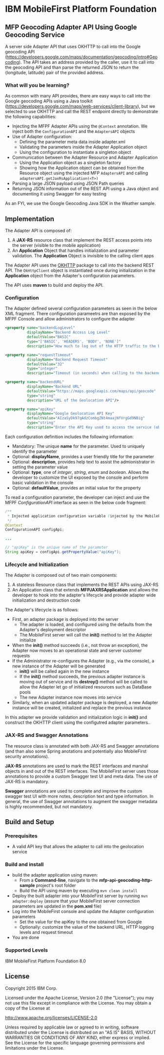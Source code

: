 IBM MobileFirst Platform Foundation
===

## MFP Geocoding Adapter API Using Google Geocoding Service
A server side Adapter API that uses OKHTTP to call into the Google geocoding API
(https://developers.google.com/maps/documentation/geocoding/intro#Geocoding). The API takes an address provided by the
caller, use it to call into the geocoding API and than parse the returned JSON to return the {longitude, latitude}
pair of the provided address.

### What will you be learning?
As common with many API provides, there are easy ways to call into the Google geocoding APIs using a Java toolkit
(https://developers.google.com/maps/web-services/client-library), but we selected to use OKHTTP and call the REST
endpoint directly to demonstrate the following capabilities:
* Injecting the MFPF Adapter APIs using the `@Context` annotation. We inject both the `ConfigurationAPI` and the
  `AdaptersAPI` objects
* Use of Adapter configuration:
   * Defining the parameter meta data inside adapter.xml
   * Validating the parameters inside the Adapter Application object
   * Using the configuration to instantiate a singleton object
* Communication between the Adapter Resource and Adapter Application
   * Using the Application object as a singleton factory
   * Showing how the Application object can be obtained from the Resource object using the injected MFP `AdaptersAPI`
     and calling `adaptersAPI.getJaxRsApplication(<T>)`
* Parsing a large JSON payload using JSON Path queries
* Returning JSON information out of the REST API using a Java object and documenting it using Swagger for easy testing

As an FYI, we use the Google Geocoding Java SDK in the Weather sample.

## Implementation
The Adapter API is composed of:

1. A **JAX-RS** resource class that implement the REST access points into the server (visible to the mobile application)
2. An **Application** Object that handles initialization and parameter validation. The **Application** Object is
   invisible to the calling client apps

The Adapter API uses the [OKHTTP](http://square.github.io/okhttp/) package to call into the backend REST API. The
`OkHttpClient` object is instantiated once during initialization in the **Application** object from the Adapter's
configuration parameters.

The API uses **maven** to build and deploy the API.

### Configuration
The Adapter defined several configuration parameters as seen in the below XML fragment. There configuration parameetrs
are than exposed by the MFPF Console and allow administrators to configure the adapter

```XML
<property name="backendLogLevel"
          displayName="Backend Access Log Level"
          defaultValue="BASIC"
          type="['BASIC', 'HEADERS', 'BODY', 'NONE']"
          description="How much to log out of the HTTP traffic to the backend service"/>

<property name="requestTimeout"
          displayName="Backend Request Timeout"
          defaultValue="32"
          type="integer"
          description="Timeout (in seconds) when calling to the backend service"/>

<property name="backendURL"
          displayName="Backend URL"
          defaultValue="https://maps.googleapis.com/maps/api/geocode"
          type="string"
          description="URL of the Geolocation API"/>

<property name="apiKey"
          displayName="Google Geolocation API Key"
          defaultValue="AIzaSyDk97qAdzCombgZNt4maajNfVrgGd9NBig"
          type="string"
          description="Enter the API Key used to access the service (obtain from Google Developer Console)"/>
```

Each configuration definition includes the following information:
* Mandatory: The unique **name** for the parameter. Used to uniquely identify the parameter
* Optional: **displayName**, provides a user friendly title for the parameter
* Optional: **description**, provides help text to assist the admionistrator in setting the parameter value
* Optional: **type**, one of *integer*, *string*, *enum* and *boolean*. Allows the developer to customize
   the UI exposed by the console and perform basic validation in the console
* Optional: **defaultValue**, provides an initial value for the property

To read a configuration parameter, the developer can inject and use the MFPF *ConfigurationAPI* interface as seen in
the below code fragment:

```java
/**
 * Injected application configuration variable (injected by the MobileFirst server)
 */
@Context
ConfigurationAPI configApi;

...

// "apiKey" is the unique name of the parameter
String apiKey = configApi.getPropertyValue("apiKey");
```

### Lifecycle and Initialization
The Adapter is composed out of two main components:
1. A stateless Resource class that implements the REST APIs using JAX-RS
2. An Application class that extends **MFPJAXRSApplication**  and allows the developer to hook into the adapter's
   lifecycle and provide adapter wide initialization and destruction code

The Adapter's lifecycle is as follows:
* First, an adapter package is deployed into the server
    * The adapter is loaded, and configured using the defaults from the Adapter's deployment descriptor
    * The MobileFirst server will call the **init()** method to let the Adapter initialize
* When the **init()** method succeeds (i.e., not throw an exception), the Adapter now moves to an operational state and
  server customer requests
* If the Administrator re-configures the Adapter (e.g., via the console), a new instance of the Adapter will be
  generated
    * **init()** will be called again in the new instance
    * If the **init()** method succeeds, the previous adapter instance is moving out of service and its **destroy()**
      method will be called to allow the Adapter let go of initialized resources such as DataBase pools
    * The new Adapter instance now moves into service
* Similarly, when an updated adapter package is deployed, a new Adapter instance will be created, initialized and
  replace the previous instance

In this adapter we provide validation and initialization logic in **init()** and construct the OKHTTP client using the
configutred adapter parameters..

### JAX-RS and Swagger Annotations
The resource class is annotated with both JAX-RS and Swagger annotations (and than also some Spring anotations and
potentially also MobileFirst security annotations).

**JAX-RS** annotations are used to mark the REST interfaces and marshal objects in and out of the REST interfaces. The
MobileFirst server uses those annotations to provide a custom Swagger test UI and meta data. The use of JAX-RS is
mandatory.

**Swagger** annotations are used to complete and improve the custom swagger test UI with more notes, description text
and type information. In general, the use of Swagger annotations to augment the swagger metadata is highly recommended,
but not mandatory.

## Build and Setup

### Prerequisites
* A valid API key that allows the adapter to call into the geolocation service

### Build and install
* build the adapter application using maven:
    * From a **Command-line**, navigate to the **mfp-api-geocoding-http-sample** project's root folder
    * Build the API using maven by executing `mvn clean install`
* Deploy the built adapter into your MobileFirst server by running `mvn adapter:deploy` (assure that your MobileFirst
  server connection parameters are updated in the **pom.xml** file)
* Log into the MobileFirst console and update the Adapter configuration parameters
    * Set the value for the apiKey to the one obtained from Google
    * Optionally: customize the value of the backend URL, HTTP logging levels and request timeout
* You are done

### Supported Levels
IBM MobileFirst Platform Foundation 8.0

## License
Copyright 2015 IBM Corp.

Licensed under the Apache License, Version 2.0 (the "License");
you may not use this file except in compliance with the License.
You may obtain a copy of the License at

http://www.apache.org/licenses/LICENSE-2.0

Unless required by applicable law or agreed to in writing, software
distributed under the License is distributed on an "AS IS" BASIS,
WITHOUT WARRANTIES OR CONDITIONS OF ANY KIND, either express or implied.
See the License for the specific language governing permissions and
limitations under the License.